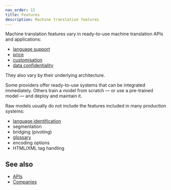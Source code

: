 ```yaml
---
nav_order: 12
title: Features
description: Machine translation features
---
```


Machine translation features vary in ready-to-use machine translation APIs and applications:

- [language support](../languages/languages.md)
- [price](../products-and-applications/pricing.md)
- [customisation](../customisation/customisation.md)
- [data confidentiality](../industry/data-confidentiality.md)

They also vary by their underlying architecture.

Some providers offer ready-to-use systems that can be integrated immediately.
Others train a model from scratch — or use a pre-trained model — and deploy and maintain it.

Raw models usually do not include the features included in many production systems:

- [language identification](../customisation/language-identification.md)
- segmentation
- bridging (pivoting)
- [glossary](../customisation/glossaries.md)
- encoding options
- HTML/XML tag handling


## See also

- [APIs](../apis/apis.md)
- [Companies](../industry/companies.md)
